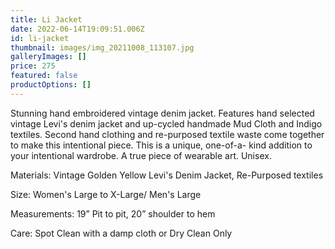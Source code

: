 ```yaml
---
title: Li Jacket
date: 2022-06-14T19:09:51.006Z
id: li-jacket
thumbnail: images/img_20211008_113107.jpg
galleryImages: []
price: 275
featured: false
productOptions: []
---
```

Stunning hand embroidered vintage denim jacket. Features hand selected vintage Levi's denim jacket and up-cycled handmade Mud Cloth and Indigo textiles. Second hand clothing and re-purposed textile waste come together to make this intentional piece. This is a unique, one-of-a- kind addition to your intentional wardrobe. A true piece of wearable art. Unisex. 

Materials:  Vintage Golden Yellow Levi's Denim Jacket, Re-Purposed textiles

Size: Women's Large to X-Large/ Men's Large

Measurements: 19” Pit to pit, 20” shoulder to hem

Care: Spot Clean with a damp cloth or Dry Clean Only